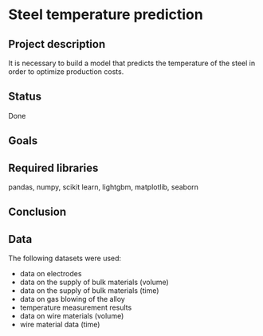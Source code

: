 # Steel temperature prediction
## Project description
It is necessary to build a model that predicts the temperature of the steel in order to optimize production costs.
## Status
Done
## Goals
## Required libraries
pandas, numpy, scikit learn, lightgbm, matplotlib, seaborn
## Conclusion
## Data
The following datasets were used:
* data on electrodes
* data on the supply of bulk materials (volume)
* data on the supply of bulk materials (time)
* data on gas blowing of the alloy
* temperature measurement results
* data on wire materials (volume)
* wire material data (time)
